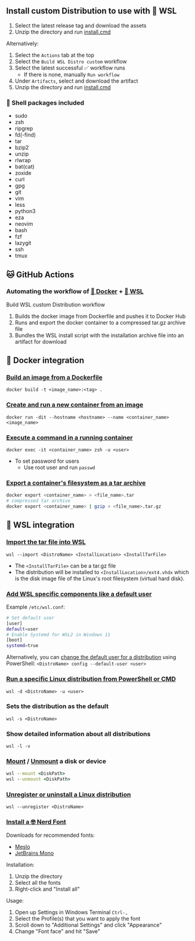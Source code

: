 ## Install custom Distribution to use with 🐧 WSL

1. Select the latest release tag and download the assets
2. Unzip the directory and run [install.cmd](src%2Finstall.cmd)

Alternatively:
1. Select the `Actions` tab at the top
2. Select the `Build WSL Distro custom` workflow
3. Select the latest successful ✅ workflow runs
   - If there is none, manually `Run workflow`
4. Under `Artifacts`, select and download the artifact
5. Unzip the directory and run [install.cmd](src%2Finstall.cmd)

### 🐚 Shell packages included
- sudo
- zsh
- ripgrep
- fd(-find)
- tar
- bzip2
- unzip
- rlwrap
- bat(cat)
- zoxide
- curl
- gpg
- git
- vim
- less
- python3
- eza
- neovim
- bash
- fzf
- lazygit
- ssh
- tmux

## 🐱 GitHub Actions

### Automating the workflow of [🐳 Docker](#-docker-integration) + [🐧 WSL](#-wsl-integration)

Build WSL custom Distribution workflow

1. Builds the docker image from Dockerfile and pushes it to Docker Hub
2. Runs and export the docker container to a compressed tar.gz archive file
3. Bundles the WSL install script with the installation archive file into an artifact for download

## 🐳 Docker integration

### [Build an image from a Dockerfile](https://docs.docker.com/engine/reference/commandline/build/)
`docker build -t <image_name>:<tag> .`

### [Create and run a new container from an image](https://docs.docker.com/engine/reference/commandline/run/)
`docker run -dit --hostname <hostname> --name <container_name> <image_name>`

### [Execute a command in a running container](https://docs.docker.com/engine/reference/commandline/exec/)
`docker exec -it <container_name> zsh -u <user>`
- To set password for users
    - Use root user and run `passwd`

### [Export a container's filesystem as a tar archive](https://docs.docker.com/engine/reference/commandline/container_export/)
```sh
docker export <container_name> > <file_name>.tar
# compressed tar archive
docker export <container_name> | gzip > <file_name>.tar.gz
```

## 🐧 WSL integration

### [Import the tar file into WSL](https://learn.microsoft.com/en-us/windows/wsl/use-custom-distro#import-the-tar-file-into-wsl/)
`wsl --import <DistroName> <InstallLocation> <InstallTarFile>`
- The `<InstallTarFile>` can be a tar.gz file
- The distribution will be installed to `<InstallLocation>/ext4.vhdx` which is the disk image file of the Linux's root filesystem (virtual hard disk).

### [Add WSL specific components like a default user](https://learn.microsoft.com/en-us/windows/wsl/use-custom-distro#add-wsl-specific-components-like-a-default-user)
Example `/etc/wsl.conf`:
```sh
# Set default user
[user]
default=user
# Enable Systemd for WSL2 in Windows 11
[boot]
systemd=true
```
Alternatively, you can [change the default user for a distribution](https://learn.microsoft.com/en-us/windows/wsl/basic-commands?source=recommendations#change-the-default-user-for-a-distribution) using PowerShell:
`<DistroName> config --default-user <user>`

### [Run a specific Linux distribution from PowerShell or CMD](https://learn.microsoft.com/en-us/windows/wsl/basic-commands?source=recommendations#run-a-specific-linux-distribution-from-powershell-or-cmd)
`wsl -d <DistroName> -u <user>`

### Sets the distribution as the default
`wsl -s <DistroName>`

### Show detailed information about all distributions
`wsl -l -v`

### [Mount](https://learn.microsoft.com/en-us/windows/wsl/basic-commands?source=recommendations#mount-a-disk-or-device) / [Unmount](https://learn.microsoft.com/en-us/windows/wsl/basic-commands?source=recommendations#unmount-disks) a disk or device
```cmd
wsl --mount <DiskPath>
wsl --unmount <DiskPath>
```

### [Unregister or uninstall a Linux distribution](https://learn.microsoft.com/en-us/windows/wsl/basic-commands?source=recommendations#unregister-or-uninstall-a-linux-distribution)
`wsl --unregister <DistroName>`

### [Install a 🤓 Nerd Font](https://learn.microsoft.com/en-us/windows/terminal/tutorials/custom-prompt-setup#install-a-nerd-font)
Downloads for recommended fonts:
- [Meslo](https://github.com/ryanoasis/nerd-fonts/releases/latest/download/Meslo.zip)
- [JetBrains Mono](https://github.com/ryanoasis/nerd-fonts/releases/latest/download/JetBrainsMono.zip)

Installation:
1. Unzip the directory
2. Select all the fonts
3. Right-click and "Install all"

Usage:
1. Open up Settings in Windows Terminal `Ctrl-,`
2. Select the Profile(s) that you want to apply the font
3. Scroll down to "Additional Settings" and click "Appearance"
4. Change "Font face" and hit "Save"
